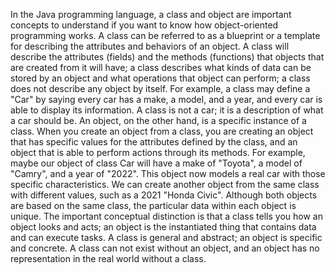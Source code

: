 In the Java programming language, a class and object are important concepts to understand if you want to know how object-oriented programming works. A class can be referred to as a blueprint or a template for describing the attributes and behaviors of an object. A class will describe the attributes (fields) and the methods (functions) that objects that are created from it will have; a class describes what kinds of data can be stored by an object and what operations that object can perform; a class does not describe any object by itself. For example, a class may define a "Car" by saying every car has a make, a model, and a year, and every car is able to display its information. A class is not a car; it is a description of what a car should be.
An object, on the other hand, is a specific instance of a class. When you create an object from a class, you are creating an object that has specific values for the attributes defined by the class, and an object that is able to perform actions through its methods. For example, maybe our object of class Car will have a make of "Toyota", a model of "Camry", and a year of "2022". This object now models a real car with those specific characteristics. We can create another object from the same class with different values, such as a 2021 "Honda Civic". Although both objects are based on the same class, the particular data within each object is unique.
The important conceptual distinction is that a class tells you how an object looks and acts; an object is the instantiated thing that contains data and can execute tasks. A class is general and abstract; an object is specific and concrete. A class can not exist without an object, and an object has no representation in the real world without a class.
